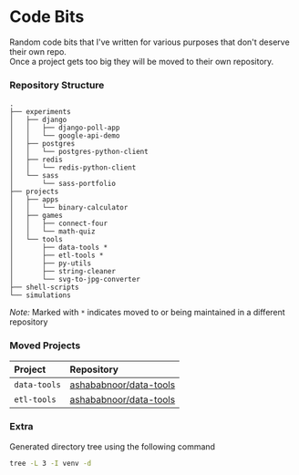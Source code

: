 # Code Bits

Random code bits that I've written for various purposes that don't deserve their own repo.  
Once a project gets too big they will be moved to their own repository.

### Repository Structure
```
.
├── experiments
│   ├── django
│   │   ├── django-poll-app
│   │   └── google-api-demo
│   ├── postgres
│   │   └── postgres-python-client
│   ├── redis
│   │   └── redis-python-client
│   └── sass
│       └── sass-portfolio
├── projects
│   ├── apps
│   │   └── binary-calculator
│   ├── games
│   │   ├── connect-four
│   │   └── math-quiz
│   └── tools
│       ├── data-tools *
│       ├── etl-tools *
│       ├── py-utils
│       ├── string-cleaner
│       └── svg-to-jpg-converter
├── shell-scripts
└── simulations
```

*Note:* Marked with `*` indicates moved to or being maintained in a different repository


### Moved Projects
| Project      |  Repository                                                         |
|:-------------|:--------------------------------------------------------------------|
| `data-tools` | [ashababnoor/data-tools](https://github.com/ashababnoor/data-tools) |
| `etl-tools`  | [ashababnoor/data-tools](https://github.com/ashababnoor/etl-tools)  |


### Extra
Generated directory tree using the following command
```bash
tree -L 3 -I venv -d
```